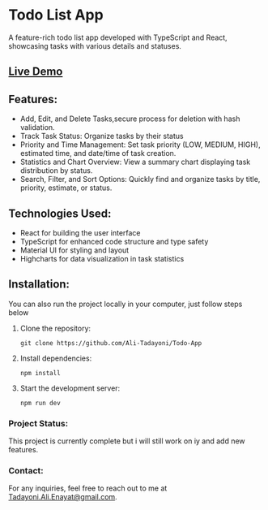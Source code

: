 # Todo List App

A feature-rich todo list app developed with TypeScript and React, showcasing tasks with various details and statuses.

## [Live Demo](https://todo-list-task-website.netlify.app/)

## Features:

- Add, Edit, and Delete Tasks,secure process for deletion with hash validation.
- Track Task Status: Organize tasks by their status
- Priority and Time Management: Set task priority (LOW, MEDIUM, HIGH), estimated time, and date/time of task creation.
- Statistics and Chart Overview: View a summary chart displaying task distribution by status.
- Search, Filter, and Sort Options: Quickly find and organize tasks by title, priority, estimate, or status.

## Technologies Used:

- React for building the user interface
- TypeScript for enhanced code structure and type safety
- Material UI for styling and layout
- Highcharts for data visualization in task statistics

## Installation:

You can also run the project locally in your computer, just follow steps below

1. Clone the repository:

   ```
   git clone https://github.com/Ali-Tadayoni/Todo-App
   ```

2. Install dependencies:

   ```
   npm install
   ```

3. Start the development server:
   ```
   npm run dev
   ```

### Project Status:

This project is currently complete but i will still work on iy and add new features.

### Contact:

For any inquiries, feel free to reach out to me at [Tadayoni.Ali.Enayat@gmail.com](mailto:Tadayoni.Ali.Enayat@gmail.com).
